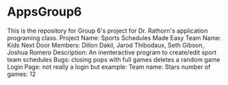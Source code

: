 # AppsGroup6
This is the repository for Group 6's project for Dr. Rathorn's application programing class.
Project Name: Sports Schedules Made Easy
Team Name: Kids Next Door
Members: Dillon Dakil, Jarod Thibodaux, Seth Gibson, Joshua Romero
Description: An inenteractive program to create/edit sport team schedules
Bugs: closing pops with full games deletes a random game
Login Page: not really a login but 
example: Team name:       Stars
         number of games: 12
